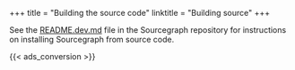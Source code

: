 +++
title = "Building the source code"
linktitle = "Building source"
+++

See the [README.dev.md](https://sourcegraph.com/sourcegraph/sourcegraph@master/-/blob/README.dev.md)
file in the Sourcegraph repository for instructions on installing Sourcegraph from source code.

{{< ads_conversion >}}
